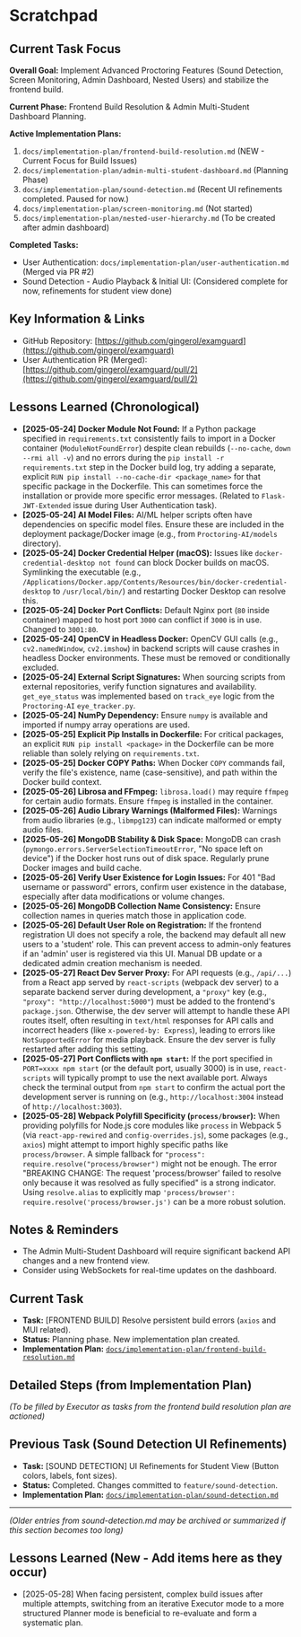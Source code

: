 # Scratchpad

## Current Task Focus

**Overall Goal:** Implement Advanced Proctoring Features (Sound Detection, Screen Monitoring, Admin Dashboard, Nested Users) and stabilize the frontend build.

**Current Phase:** Frontend Build Resolution & Admin Multi-Student Dashboard Planning.

**Active Implementation Plans:**
1.  `docs/implementation-plan/frontend-build-resolution.md` (NEW - Current Focus for Build Issues)
2.  `docs/implementation-plan/admin-multi-student-dashboard.md` (Planning Phase)
3.  `docs/implementation-plan/sound-detection.md` (Recent UI refinements completed. Paused for now.)
4.  `docs/implementation-plan/screen-monitoring.md` (Not started)
5.  `docs/implementation-plan/nested-user-hierarchy.md` (To be created after admin dashboard)

**Completed Tasks:**
*   User Authentication: `docs/implementation-plan/user-authentication.md` (Merged via PR #2)
*   Sound Detection - Audio Playback & Initial UI: (Considered complete for now, refinements for student view done)

## Key Information & Links

*   GitHub Repository: [https://github.com/gingerol/examguard](https://github.com/gingerol/examguard)
*   User Authentication PR (Merged): [https://github.com/gingerol/examguard/pull/2](https://github.com/gingerol/examguard/pull/2)

## Lessons Learned (Chronological)

*   **[2025-05-24] Docker Module Not Found:** If a Python package specified in `requirements.txt` consistently fails to import in a Docker container (`ModuleNotFoundError`) despite clean rebuilds (`--no-cache`, `down --rmi all -v`) and no errors during the `pip install -r requirements.txt` step in the Docker build log, try adding a separate, explicit `RUN pip install --no-cache-dir <package_name>` for that specific package in the Dockerfile. This can sometimes force the installation or provide more specific error messages. (Related to `Flask-JWT-Extended` issue during User Authentication task).
*   **[2025-05-24] AI Model Files:** AI/ML helper scripts often have dependencies on specific model files. Ensure these are included in the deployment package/Docker image (e.g., from `Proctoring-AI/models` directory).
*   **[2025-05-24] Docker Credential Helper (macOS):** Issues like `docker-credential-desktop not found` can block Docker builds on macOS. Symlinking the executable (e.g., `/Applications/Docker.app/Contents/Resources/bin/docker-credential-desktop` to `/usr/local/bin/`) and restarting Docker Desktop can resolve this.
*   **[2025-05-24] Docker Port Conflicts:** Default Nginx port (`80` inside container) mapped to host port `3000` can conflict if `3000` is in use. Changed to `3001:80`.
*   **[2025-05-24] OpenCV in Headless Docker:** OpenCV GUI calls (e.g., `cv2.namedWindow`, `cv2.imshow`) in backend scripts will cause crashes in headless Docker environments. These must be removed or conditionally excluded.
*   **[2025-05-24] External Script Signatures:** When sourcing scripts from external repositories, verify function signatures and availability. `get_eye_status` was implemented based on `track_eye` logic from the `Proctoring-AI` `eye_tracker.py`.
*   **[2025-05-24] NumPy Dependency:** Ensure `numpy` is available and imported if numpy array operations are used.
*   **[2025-05-25] Explicit Pip Installs in Dockerfile:** For critical packages, an explicit `RUN pip install <package>` in the Dockerfile can be more reliable than solely relying on `requirements.txt`.
*   **[2025-05-25] Docker COPY Paths:** When Docker `COPY` commands fail, verify the file's existence, name (case-sensitive), and path within the Docker build context.
*   **[2025-05-26] Librosa and FFmpeg:** `librosa.load()` may require `ffmpeg` for certain audio formats. Ensure `ffmpeg` is installed in the container.
*   **[2025-05-26] Audio Library Warnings (Malformed Files):** Warnings from audio libraries (e.g., `libmpg123`) can indicate malformed or empty audio files.
*   **[2025-05-26] MongoDB Stability & Disk Space:** MongoDB can crash (`pymongo.errors.ServerSelectionTimeoutError`, "No space left on device") if the Docker host runs out of disk space. Regularly prune Docker images and build cache.
*   **[2025-05-26] Verify User Existence for Login Issues:** For 401 "Bad username or password" errors, confirm user existence in the database, especially after data modifications or volume changes.
*   **[2025-05-26] MongoDB Collection Name Consistency:** Ensure collection names in queries match those in application code.
*   **[2025-05-26] Default User Role on Registration:** If the frontend registration UI does not specify a role, the backend may default all new users to a 'student' role. This can prevent access to admin-only features if an 'admin' user is registered via this UI. Manual DB update or a dedicated admin creation mechanism is needed.
*   **[2025-05-27] React Dev Server Proxy:** For API requests (e.g., `/api/...`) from a React app served by `react-scripts` (webpack dev server) to a separate backend server during development, a `"proxy"` key (e.g., `"proxy": "http://localhost:5000"`) must be added to the frontend's `package.json`. Otherwise, the dev server will attempt to handle these API routes itself, often resulting in `text/html` responses for API calls and incorrect headers (like `x-powered-by: Express`), leading to errors like `NotSupportedError` for media playback. Ensure the dev server is fully restarted after adding this setting.
*   **[2025-05-27] Port Conflicts with `npm start`:** If the port specified in `PORT=xxxx npm start` (or the default port, usually 3000) is in use, `react-scripts` will typically prompt to use the next available port. Always check the terminal output from `npm start` to confirm the actual port the development server is running on (e.g., `http://localhost:3004` instead of `http://localhost:3003`).
*   **[2025-05-28] Webpack Polyfill Specificity (`process/browser`):** When providing polyfills for Node.js core modules like `process` in Webpack 5 (via `react-app-rewired` and `config-overrides.js`), some packages (e.g., `axios`) might attempt to import highly specific paths like `process/browser`. A simple fallback for `"process": require.resolve("process/browser")` might not be enough. The error "BREAKING CHANGE: The request 'process/browser' failed to resolve only because it was resolved as fully specified" is a strong indicator. Using `resolve.alias` to explicitly map `'process/browser': require.resolve('process/browser.js')` can be a more robust solution.

## Notes & Reminders

*   The Admin Multi-Student Dashboard will require significant backend API changes and a new frontend view.
*   Consider using WebSockets for real-time updates on the dashboard.

## Current Task
- **Task:** [FRONTEND BUILD] Resolve persistent build errors (`axios` and MUI related).
- **Status:** Planning phase. New implementation plan created.
- **Implementation Plan:** [`docs/implementation-plan/frontend-build-resolution.md`](docs/implementation-plan/frontend-build-resolution.md)

## Detailed Steps (from Implementation Plan)
*(To be filled by Executor as tasks from the frontend build resolution plan are actioned)*

## Previous Task (Sound Detection UI Refinements)
- **Task:** [SOUND DETECTION] UI Refinements for Student View (Button colors, labels, font sizes).
- **Status:** Completed. Changes committed to `feature/sound-detection`.
- **Implementation Plan:** [`docs/implementation-plan/sound-detection.md`](docs/implementation-plan/sound-detection.md)

---
*(Older entries from sound-detection.md may be archived or summarized if this section becomes too long)*

## Lessons Learned (New - Add items here as they occur)
- [2025-05-28] When facing persistent, complex build issues after multiple attempts, switching from an iterative Executor mode to a more structured Planner mode is beneficial to re-evaluate and form a systematic plan.
